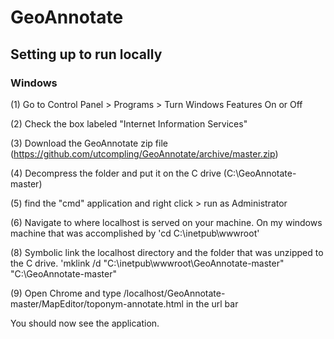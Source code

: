 # GeoAnnotate

## Setting up to run locally

### Windows

(1) Go to Control Panel > Programs > Turn Windows Features On or Off

(2) Check the box labeled "Internet Information Services"

(3) Download the GeoAnnotate zip file (https://github.com/utcompling/GeoAnnotate/archive/master.zip)

(4) Decompress the folder and put it on the C drive (C:\GeoAnnotate-master)

(5) find the "cmd" application and right click > run as Administrator

(6) Navigate to where localhost is served on your machine. On my windows machine that was accomplished by 'cd C:\inetpub\wwwroot'

(8) Symbolic link the localhost directory and the folder that was unzipped to the C drive. 'mklink /d "C:\inetpub\wwwroot\GeoAnnotate-master" "C:\GeoAnnotate-master"

(9) Open Chrome and type /localhost/GeoAnnotate-master/MapEditor/toponym-annotate.html in the url bar

You should now see the application.




